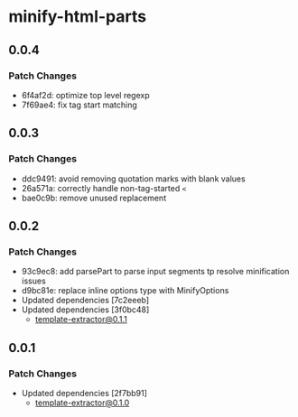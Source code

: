 # minify-html-parts

## 0.0.4

### Patch Changes

- 6f4af2d: optimize top level regexp
- 7f69ae4: fix tag start matching

## 0.0.3

### Patch Changes

- ddc9491: avoid removing quotation marks with blank values
- 26a571a: correctly handle non-tag-started `<`
- bae0c9b: remove unused replacement

## 0.0.2

### Patch Changes

- 93c9ec8: add parsePart to parse input segments tp resolve minification issues
- d9bc81e: replace inline options type with MinifyOptions
- Updated dependencies [7c2eeeb]
- Updated dependencies [3f0bc48]
  - template-extractor@0.1.1

## 0.0.1

### Patch Changes

- Updated dependencies [2f7bb91]
  - template-extractor@0.1.0
